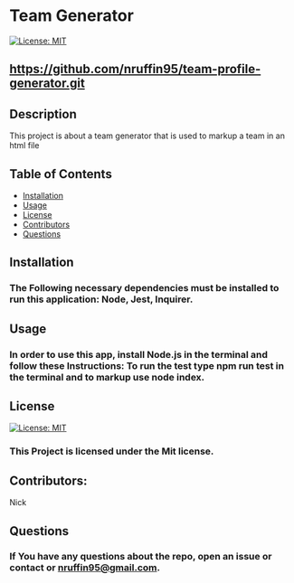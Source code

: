 
  # Team Generator

  [![License: MIT](https://img.shields.io/badge/License-MIT-yellow.svg)](https://opensource.org/licenses/MIT)

  ## https://github.com/nruffin95/team-profile-generator.git

  ## Description

  This project is about a team generator that is used to markup a team in an html file
  ## Table of Contents

  * [Installation](#installation)
  * [Usage](#usage)
  * [License](#license)
  * [Contributors](#Contributors)
  * [Questions](#questions)

  ## Installation

  ### The Following necessary dependencies must be installed to run this application: Node, Jest, Inquirer.
  
  ## Usage

  ### In order to use this app, install Node.js in the terminal and follow these Instructions: To run the test type npm run test in the terminal and to markup use node index.
  
  ## License

  [![License: MIT](https://img.shields.io/badge/License-MIT-yellow.svg)](https://opensource.org/licenses/MIT)
  
  ### This Project is licensed under the Mit license.
  
  ## Contributors: 
  
  Nick
  
  ## Questions
  
  ### If You have any questions about the repo, open an issue or contact  or nruffin95@gmail.com.